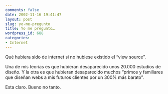 ```yaml
---
comments: false
date: 2002-11-16 19:41:47
layout: post
slug: yo-me-pregunto
title: Yo me pregunto…
wordpress_id: 688
categories:
- Internet
---
```


Qué hubiera sido de internet si no hubiese existido el “view source”. 





Una de mis teorías es que hubieran desaparecido unos 20.000 estudios de diseño. Y la otra es que hubieran desaparecido muchos “primos y familiares que diseñan webs a mis futuros clientes por un 300% más barato”.





Esta claro. Bueno no tanto.




 
